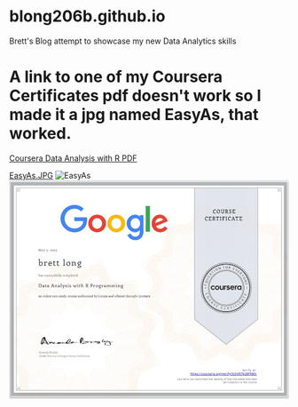 # blong206b.github.io
Brett's Blog attempt to showcase my new Data Analytics skills
# A link to one of my Coursera Certificates pdf doesn't work so I made it a jpg named EasyAs, that worked.
[Coursera Data Analysis with R PDF](https://blong206b.github.io/assets/images/Coursera_Data_Analysis_with_R.pdf)

[EasyAs.JPG](https://blong206b.github.io/assets/images/EasyAs.jpg)
![EasyAs](https://user-images.githubusercontent.com/42682589/236537570-963087ae-63d2-4c51-a277-2d37dfa4daf9.jpg)
![Alt text](assets/images/EasyAs.jpg)
